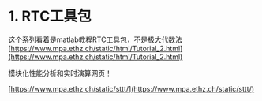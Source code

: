 # 1. RTC工具包









这个系列看着是matlab教程RTC工具包，不是极大代数法
[https://www.mpa.ethz.ch/static/html/Tutorial_2.html](https://www.mpa.ethz.ch/static/html/Tutorial_2.html)


模块化性能分析和实时演算网页！

[https://www.mpa.ethz.ch/static/sttt/](https://www.mpa.ethz.ch/static/sttt/)


































































































